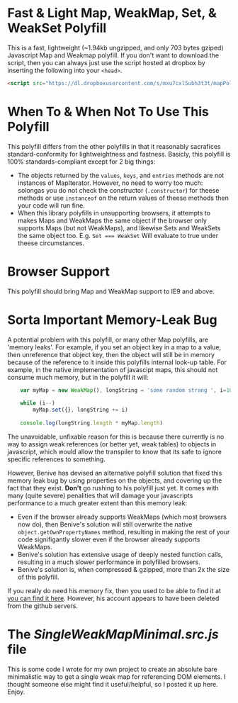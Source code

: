 # Fast & Light Map, WeakMap, Set, & WeakSet Polyfill
This is a fast, lightweight (~1.94kb ungzipped, and only 703 bytes gziped) Javascript Map and Weakmap polyfill. If you don't want to download the script, then you can always just use the script hosted at dropbox by inserting the following into your `<head>`.

```HTML
<script src="https://dl.dropboxusercontent.com/s/mxu7cxl5ubh3t3t/mapPolyfillv2.min.js?dl=0" type="text/javascript"></script>
```

# When To & When Not To Use This Polyfill
This polyfill differs from the other polyfills in that it reasonably sacrafices standard-conformity for lightweightness and fastness. Basicly, this polyfill is 100% standards-compliant except for 2 big things:

 * The objects returned by the `values`, `keys`, and `entries` methods are not instances of MapIterator. However, no need to worry too much: solongas you do not check the constructor (`.constructor`) for theese methods or use `instanceof` on the return values of theese methods then your code will run fine.
 * When this library polyfills in unsupporting browsers, it attempts to makes Maps and WeakMaps the same object if the browser only supports Maps (but not WeakMaps), and likewise Sets and WeakSets the same object too. E.g. `Set === WeakSet` Will evaluate to true under theese circumstances.

# Browser Support
This polyfill should bring Map and WeakMap support to IE9 and above.

# Sorta Important Memory-Leak Bug
A potential problem with this polyfill, or many other Map polyfills, are 'memory leaks'. For example, if you set an object key in a map to a value, then unreference that object key, then the object will still be in memory because of the reference to it inside this polyfills internal look-up table. For example, in the native implementation of javascipt maps, this should not consume much memory, but in the polyfill it will:

```Javascript
    var myMap = new WeakMap(), longString = 'some random strang ', i=100e+6;
    
    while (i--)
        myMap.set({}, longString += i)
    
    console.log(longString.length * myMap.length)
```

The unavoidable, unfixable reason for this is because there currently is no way to assign weak references (or better yet, weak tables) to objects in javascript, which would allow the transpiler to know that its safe to ignore specific references to something.

However, Benive has devised an alternative polyfill solution that fixed this memory leak bug by using properties on the objects, and covering up the fact that they exist. **Don't** go rushing to his polyfill just yet. It comes with many (quite severe) penalities that will damage your javascripts performance to a much greater extent than this memory leak:

  * Even if the browser already supports WeakMaps (which most browsers now do), then Benive's solution will still overwrite the native `object.getOwnPropertyNames` method, resulting in making the rest of your code signifigantly slower even if the browser already supports WeakMaps.
  * Benive's solution has extensive usage of deeply nested function calls, resulting in a much slower performance in polyfilled browsers.
  * Benive's solution is, when compressed & gzipped, more than 2x the size of this polyfill.

If you really do need his memory fix, then you used to be able to find it at <a href="https://github.com/Benvie/WeakMap">you can find it here</a>. However, his account appears to have been deleted from the github servers.

# The <i>SingleWeakMapMinimal.src.js</i> file
This is some code I wrote for my own project to create an absolute bare minimalistic way to get a single weak map for referencing DOM elements. I thought someone else might find it useful/helpful, so I posted it up here. Enjoy.

